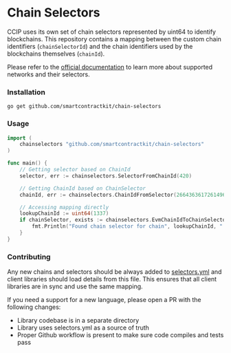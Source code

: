 # Chain Selectors

CCIP uses its own set of chain selectors represented by uint64 to identify blockchains. This repository contains a
mapping between the custom chain identifiers (`chainSelectorId`) and the chain identifiers used by the blockchains
themselves (`chainId`).

Please refer to the [official documentation](https://docs.chain.link/ccip/supported-networks) to learn more about
supported networks and their selectors.

### Installation

`go get github.com/smartcontractkit/chain-selectors`

### Usage

```go
import (
    chainselectors "github.com/smartcontractkit/chain-selectors"
)

func main() {
    // Getting selector based on ChainId
    selector, err := chainselectors.SelectorFromChainId(420)

    // Getting ChainId based on ChainSelector
    chainId, err := chainselectors.ChainIdFromSelector(2664363617261496610)

    // Accessing mapping directly
    lookupChainId := uint64(1337)
    if chainSelector, exists := chainselectors.EvmChainIdToChainSelector()[lookupChainId]; exists {
        fmt.Println("Found chain selector for chain", lookupChainId, ":", chainSelector)
    }
}
```

### Contributing

Any new chains and selectors should be always added to [selectors.yml](selectors.yml) and client libraries should load
details from this file. This ensures that all client libraries are in sync and use the same mapping.

If you need a support for a new language, please open a PR with the following changes:
- Library codebase is in a separate directory
- Library uses selectors.yml as a source of truth
- Proper Github workflow is present to make sure code compiles and tests pass
